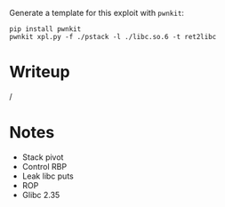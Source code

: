 Generate a template for this exploit with `pwnkit`:
```
pip install pwnkit
pwnkit xpl.py -f ./pstack -l ./libc.so.6 -t ret2libc
```

# Writeup

/

# Notes

* Stack pivot
* Control RBP
* Leak libc puts
* ROP
* Glibc 2.35

